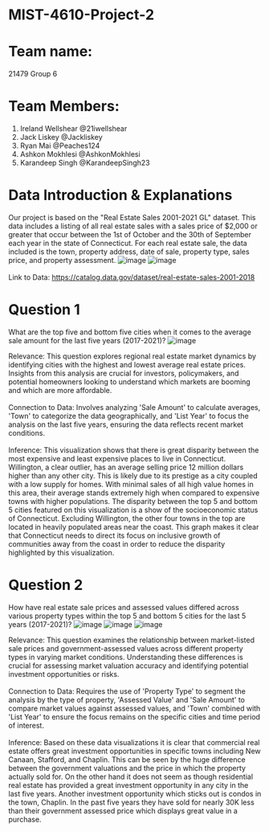 # MIST-4610-Project-2
# Team name:
21479 Group 6
# Team Members:
1. Ireland Wellshear @21iwellshear
2. Jack Liskey @Jackliskey
3. Ryan Mai @Peaches124
4. Ashkon Mokhlesi  @AshkonMokhlesi
5. Karandeep Singh @KarandeepSingh23
# Data Introduction & Explanations
Our project is based on the "Real Estate Sales 2001-2021 GL" dataset. This data includes a listing of all real estate sales with a sales price of $2,000 or greater that occur between the 1st of October and the 30th of September each year in the state of Connecticut. For each real estate sale, the data included is the town, property address, date of sale, property type, sales price, and property assessment. 
![image](https://github.com/21iwellshear/MIST-4610-Project-2/assets/150079987/47f24226-db48-4a84-8b68-67a51fd3b0f2)
![image](https://github.com/21iwellshear/MIST-4610-Project-2/assets/150079987/bdc5600b-6b9a-4695-b678-3b49240e499d)
\
\
Link to Data: https://catalog.data.gov/dataset/real-estate-sales-2001-2018 


# Question 1
What are the top five and bottom five cities when it comes to the average sale amount for the last five years (2017-2021)?
![image](https://github.com/21iwellshear/MIST-4610-Project-2/assets/150079987/3ae9d0e5-1a67-4029-bf11-087fb0991d93)


Relevance: This question explores regional real estate market dynamics by identifying cities with the highest and lowest average real estate prices. Insights from this analysis are crucial for investors, policymakers, and potential homeowners looking to understand which markets are booming and which are more affordable.
\
\
Connection to Data: Involves analyzing 'Sale Amount' to calculate averages, 'Town' to categorize the data geographically, and 'List Year' to focus the analysis on the last five years, ensuring the data reflects recent market conditions.
\
\
Inference: This visualization shows that there is great disparity between the most expensive and least expensive places to live in Connecticut. Willington, a clear outlier, has an average selling price 12 million dollars higher than any other city. This is likely due to its prestige as a city coupled with a low supply for homes. With minimal sales of all high value homes in this area, their average stands extremely high when compared to expensive towns with higher populations. The disparity between the top 5 and bottom 5 cities featured on this visualization is a show of the socioeconomic status of Connecticut. Excluding Willington, the other four towns in the top are located in heavily populated areas near the coast. This graph makes it clear that Connecticut needs to direct its focus on inclusive growth of communities away from the coast in order to reduce the disparity highlighted by this visualization.

# Question 2
How have real estate sale prices and assessed values differed across various property types within the top 5 and bottom 5 cities for the last 5 years (2017-2021)? 
![image](https://github.com/21iwellshear/MIST-4610-Project-2/assets/150079987/c3ee4530-06e0-44a7-bd6f-c8eb28c3e248)
![image](https://github.com/21iwellshear/MIST-4610-Project-2/assets/150079987/8f116da8-91c7-4a7d-88a1-df9a5818df04)
![image](https://github.com/21iwellshear/MIST-4610-Project-2/assets/150079987/6f3d2dc5-1989-4dfa-996d-73d28854e193)


Relevance: This question examines the relationship between market-listed sale prices and government-assessed values across different property types in varying market conditions. Understanding these differences is crucial for assessing market valuation accuracy and identifying potential investment opportunities or risks.
\
\
Connection to Data: Requires the use of 'Property Type' to segment the analysis by the type of property, 'Assessed Value' and 'Sale Amount' to compare market values against assessed values, and 'Town' combined with 'List Year' to ensure the focus remains on the specific cities and time period of interest.
\
\
Inference: Based on these data visualizations it is clear that commercial real estate offers great investment opportunities in specific towns including New Canaan, Stafford, and Chaplin. This can be seen by the huge difference between the government valuations and the price in which the property actually sold for. On the other hand it does not seem as though residential real estate has provided a great investment opportunity in any city in the last five years. Another investment opportunity which sticks out is condos in the town, Chaplin. In the past five years they have sold for nearly 30K less than their government assessed price which displays great value in a purchase. 
